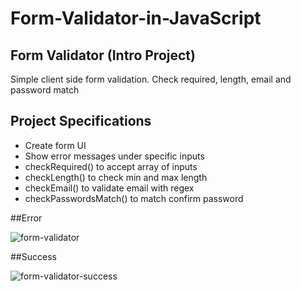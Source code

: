# Form-Validator-in-JavaScript

## Form Validator (Intro Project)

Simple client side form validation. Check required, length, email and password match

## Project Specifications

- Create form UI
- Show error messages under specific inputs
- checkRequired() to accept array of inputs
- checkLength() to check min and max length
- checkEmail() to validate email with regex
- checkPasswordsMatch() to match confirm password

##Error

![form-validator](https://user-images.githubusercontent.com/49324541/192125447-54382dc3-219d-4e4a-b9e5-80749b4d188c.png)

##Success

![form-validator-success](https://user-images.githubusercontent.com/49324541/192125461-6aebec6c-bfa9-4bb1-938f-3377639e2dac.png)

